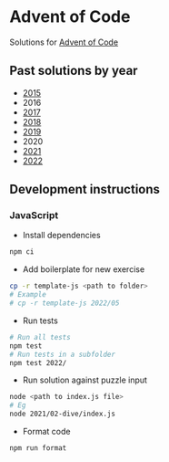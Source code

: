 # Advent of Code

Solutions for [Advent of Code](https://adventofcode.com)

## Past solutions by year

- [2015](2015)
- 2016
- [2017](2017)
- [2018](2018)
- [2019](2019)
- 2020
- [2021](2021)
- [2022](2022)

## Development instructions

### JavaScript

- Install dependencies

```sh
npm ci
```

- Add boilerplate for new exercise

```sh
cp -r template-js <path to folder>
# Example
# cp -r template-js 2022/05
```

- Run tests

```sh
# Run all tests
npm test
# Run tests in a subfolder
npm test 2022/
```

- Run solution against puzzle input

```sh
node <path to index.js file>
# Eg
node 2021/02-dive/index.js
```

- Format code

```sh
npm run format
```
